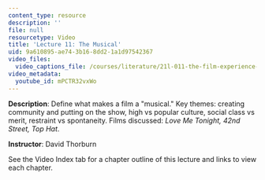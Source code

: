 ```yaml
---
content_type: resource
description: ''
file: null
resourcetype: Video
title: 'Lecture 11: The Musical'
uid: 9a610895-ae74-3b16-8dd2-1a1d97542367
video_files:
  video_captions_file: /courses/literature/21l-011-the-film-experience-fall-2013/lecture-videos-notes/lecture-11-the-musical/mPCTR32vxWo.vtt
video_metadata:
  youtube_id: mPCTR32vxWo
---
```


**Description**: Define what makes a film a "musical." Key themes: creating community and putting on the show, high vs popular culture, social class vs merit, restraint vs spontaneity. Films discussed: _Love Me Tonight, 42nd Street, Top Hat_.

**Instructor**: David Thorburn

See the Video Index tab for a chapter outline of this lecture and links to view each chapter.